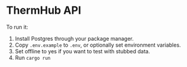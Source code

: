 # ThermHub API

To run it:
1. Install Postgres through your package manager.
2. Copy `.env.example` to `.env`, or optionally set environment variables.
3. Set offline to yes if you want to test with stubbed data.
4. Run `cargo run`
